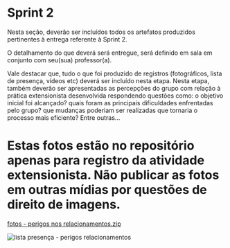 # Sprint 2

Nesta seção, deverão ser incluídos todos os artefatos produzidos pertinentes à entrega referente à Sprint 2.

O detalhamento do que deverá será entregue, será definido em sala em conjunto com seu(sua) professor(a).

Vale destacar que, tudo o que foi produzido de registros (fotográficos, lista de presença, vídeos etc) deverá ser incluído nesta etapa. Nesta etapa, também deverão ser apresentadas as percepções do grupo com relação à prática extensionista desenvolvida respondendo questões como: o objetivo inicial foi alcançado? quais foram as principais dificuldades enfrentadas pelo grupo? que mudanças poderiam ser realizadas que tornaria o processo mais eficiente? Entre outras...

# Estas fotos estão no repositório apenas para registro da atividade extensionista. Não publicar as fotos em outras mídias por questões de direito de imagens. 

[fotos - perigos nos relacionamentos.zip](https://github.com/user-attachments/files/15977479/fotos.-.perigos.nos.relacionamentos.zip)

![lista presença - perigos relacionamentos](https://github.com/ICEI-PUC-Minas-PPC-CC/ppc-cc-2024-1-ment2-manha-perigosrelacionamentos/assets/81312361/8c68b85b-5129-46c7-ba2a-ae71ed3828d9)

